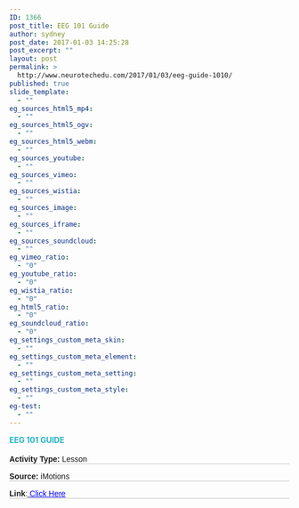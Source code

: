 ```yaml
---
ID: 1366
post_title: EEG 101 Guide
author: sydney
post_date: 2017-01-03 14:25:28
post_excerpt: ""
layout: post
permalink: >
  http://www.neurotechedu.com/2017/01/03/eeg-guide-1010/
published: true
slide_template:
  - ""
eg_sources_html5_mp4:
  - ""
eg_sources_html5_ogv:
  - ""
eg_sources_html5_webm:
  - ""
eg_sources_youtube:
  - ""
eg_sources_vimeo:
  - ""
eg_sources_wistia:
  - ""
eg_sources_image:
  - ""
eg_sources_iframe:
  - ""
eg_sources_soundcloud:
  - ""
eg_vimeo_ratio:
  - "0"
eg_youtube_ratio:
  - "0"
eg_wistia_ratio:
  - "0"
eg_html5_ratio:
  - "0"
eg_soundcloud_ratio:
  - "0"
eg_settings_custom_meta_skin:
  - ""
eg_settings_custom_meta_element:
  - ""
eg_settings_custom_meta_setting:
  - ""
eg_settings_custom_meta_style:
  - ""
eg-test:
  - ""
---
```

<h4 style="text-align: left; color: #23b2c6; text-transform: uppercase; margin-top: 0; margin-bottom: -0.2em;">EEG 101 guide</h4>
&nbsp;
<p style="font-family: 'arial'; margin-top: 0.3em; border-bottom: 1px solid #c4c4c4;"><strong>Activity Type:</strong> Lesson</p>
<p style="font-family: 'arial'; margin-top: 0.2em; border-bottom: 1px solid #c4c4c4;"><strong>Source:</strong> iMotions</p>
<p style="font-family: 'arial'; margin-top: 0.2em; border-bottom: 1px solid #c4c4c4;"><strong>Link</strong>:<a href="https://imotions.com/wp-content/uploads/Guides/iMotions_Guide_EEG_PocketGuide_2016.pdf" target="blank"> <span style="color: blue; text-decoration: underline;">Click Here</span></a></p>